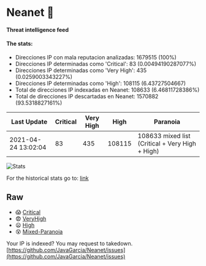 # Neanet :hocho:
#### Threat intelligence feed
#### The stats:

- Direcciones IP con mala reputacion analizadas: 1679515 (100%)
- Direcciones IP determinadas como 'Critical':  83 (0.00494190287077%)
- Direcciones IP determinadas como 'Very High':  435 (0.0259003343227%)
- Direcciones IP determinadas como 'High':  108115 (6.43727504667)
- Total de direcciones IP indexadas en Neanet:  108633 (6.46811728386%)
- Total de direcciones IP descartadas en Neanet:  1570882 (93.5318827161%)

| Last Update | Critical | Very High | High | Paranoia |
| --- | --- | --- | --- | --- |
| 2021-04-24 13:02:04 | 83 | 435 | 108115 | 108633 mixed list (Critical + Very High + High)|

![Stats](https://docs.google.com/spreadsheets/d/e/2PACX-1vSnaNMIXVabIpDJjufMlzH7poXnshF3mgd8Is1g9ytUEzVsP5my4Trn8f-xkoLLQ38xpL3HtmUexLo6/pubchart?oid=501124687&format=image)

For the historical stats go to: [link](/stats.csv)
## Raw
- :scream: [Critical](https://raw.githubusercontent.com/JavaGarcia/Neanet/master/blacklists/neanet_critical.txt)
- :fearful: [VeryHigh](https://raw.githubusercontent.com/JavaGarcia/Neanet/master/blacklists/neanet_veryHigh.txtt)
- :frowning: [High](https://raw.githubusercontent.com/JavaGarcia/Neanet/master/blacklists/neanet_high.txt)
- :dizzy_face: [Mixed-Paranoia](https://raw.githubusercontent.com/JavaGarcia/Neanet/master/blacklists/neanet_all.txt)


Your IP is indexed? You may request to takedown. [https://github.com/JavaGarcia/Neanet/issues](https://github.com/JavaGarcia/Neanet/issues)































































































































































































































































































































































































































































































































































































































































































































































































































































































































































































































































































































































































































































































































































































































































































































































































































































































































































































































































































































































































































































































































































































































































































































































































































































































































































































































































































































































































































































































































































































































































































































































































































































































































































































































































































































































































































































































































































































































































































































































































































































































































































































































































































































































































































































































































































































































































































































































































































































































































































































































































































































































































































































































































































































































































































































































































































































































































































































































































































































































































































































